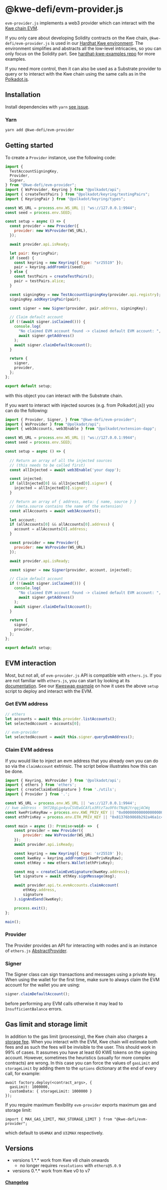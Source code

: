 # @kwe-defi/evm-provider.js

`evm-provider.js` implements a web3 provider which can interact with the [Kwe chain EVM](https://github.com/kwe-defi/kwe-chain).

If you only care about developing Solidity contracts on the Kwe chain, `@kwe-defi/evm-provider.js` is used in our [Hardhat Kwe environment](https://github.com/kwe-defi/hardhat-kwe). The environment simplifies and abstracts all the low-level intricacies, so you can only focus on the Solidity part. See [hardhat-kwe-examples repo](https://github.com/kwe-defi/hardhat-kwe-examples/blob/master/scripts/flipper/deploy.js) for more examples.

If you need more control, then it can also be used as a Substrate provider to query or to interact with the Kwe chain using the same calls as in the [Polkadot.js](https://polkadot.js.org/docs/api).

## Installation

Install dependencies with `yarn` [see issue](https://github.com/kwe-defi/evm-provider.js/issues/5#issuecomment-912389541).

### Yarn

```bash
yarn add @kwe-defi/evm-provider
```

## Getting started

To create a `Provider` instance, use the following code:

```javascript
import {
  TestAccountSigningKey,
  Provider,
  Signer,
} from "@kwe-defi/evm-provider";
import { WsProvider, Keyring } from "@polkadot/api";
import { createTestPairs } from "@polkadot/keyring/testingPairs";
import { KeyringPair } from "@polkadot/keyring/types";

const WS_URL = process.env.WS_URL || "ws://127.0.0.1:9944";
const seed = process.env.SEED;

const setup = async () => {
  const provider = new Provider({
    provider: new WsProvider(WS_URL),
  });

  await provider.api.isReady;

  let pair: KeyringPair;
  if (seed) {
    const keyring = new Keyring({ type: "sr25519" });
    pair = keyring.addFromUri(seed);
  } else {
    const testPairs = createTestPairs();
    pair = testPairs.alice;
  }

  const signingKey = new TestAccountSigningKey(provider.api.registry);
  signingKey.addKeyringPair(pair);

  const signer = new Signer(provider, pair.address, signingKey);

  // Claim default account
  if (!(await signer.isClaimed())) {
    console.log(
      "No claimed EVM account found -> claimed default EVM account: ",
      await signer.getAddress()
    );
    await signer.claimDefaultAccount();
  }

  return {
    signer,
    provider,
  };
};

export default setup;
```

with this object you can interact with the Substrate chain.

If you want to interact with injected sources (e.g. from Polkadot{.js}) you can do the following:

```javascript
import { Provider, Signer, } from "@kwe-defi/evm-provider";
import { WsProvider } from "@polkadot/api";
import { web3Accounts, web3Enable } from "@polkadot/extension-dapp";

const WS_URL = process.env.WS_URL || "ws://127.0.0.1:9944";
const seed = process.env.SEED;

const setup = async () => {
  
  // Return an array of all the injected sources
  // (this needs to be called first)
  const allInjected = await web3Enable('your dapp');

  const injected;
  if (allInjected[0] && allInjected[0].signer) {
    injected = allInjected[0].signer;
  }

  // Return an array of { address, meta: { name, source } }
  // (meta.source contains the name of the extension)
  const allAccounts = await web3Accounts();

  let account;
  if (allAccounts[0] && allAccounts[0].address) {
    account = allAccounts[0].address;
  }

  const provider = new Provider({
    provider: new WsProvider(WS_URL)
  });

  await provider.api.isReady;

  const signer = new Signer(provider, account, injected);

  // Claim default account
  if (!(await signer.isClaimed())) {
    console.log(
      "No claimed EVM account found -> claimed default EVM account: ",
      await signer.getAddress()
    );
    await signer.claimDefaultAccount();
  }

  return {
    signer,
    provider,
  };
};

export default setup;
```

## EVM interaction

Most, but not all, of `evm-provider.js` API is compatible with `ethers.js`. If you are not familiar with `ethers.js`, you can start by looking at its [documentation](https://docs.ethers.io/v5/single-page/). See our [Kweswap example](https://github.com/kwe-defi/kweswap/blob/653e6f4e77d228bba32fe233bff4a4811eae335e/src/deploy.ts) on how it uses the above `setup` script to deploy and interact with the EVM.

### Get EVM address

```javascript
// ethers
let accounts = await this.provider.listAccounts();
let selectedAccount = accounts[0];

// evm-provider
let selectedAccount = await this.signer.queryEvmAddress();
```

### Claim EVM address

If you would like to inject an evm address that you already own you can do so via the `claimAccount` extrinsic.  The script below illustrates how this can be done.

```javascript
import { Keyring, WsProvider } from '@polkadot/api';
import { ethers } from 'ethers';
import { createClaimEvmSignature } from './utils';
import { Provider } from '.';

const WS_URL = process.env.WS_URL || 'ws://127.0.0.1:9944';
// kwe address - 5H728gLgx4yuCSVEwGCAfLo3RtzTau9F6cTNqNJtrqqjACWq
const kwePrivKeyRaw = process.env.KWE_PRIV_KEY || "0x0000000000000000000000000000000000000000000000000000000000000000";
const ethPrivKey = process.env.ETH_PRIV_KEY || "0x81376b9868b292a46a1c486d344e427a3088657fda629b5f4a647822d329cd6a";

const main = async (): Promise<void> =>  {
    const provider = new Provider({
        provider: new WsProvider(WS_URL)
    });
    await provider.api.isReady;

    const keyring = new Keyring({ type: 'sr25519' });
    const kweKey = keyring.addFromUri(kwePrivKeyRaw);
    const ethKey = new ethers.Wallet(ethPrivKey);

    const msg = createClaimEvmSignature(kweKey.address);
    let signature = await ethKey.signMessage(msg);

    await provider.api.tx.evmAccounts.claimAccount(
        ethKey.address,
        signature
    ).signAndSend(kweKey);

    process.exit();
};

main();
```

### Provider

The Provider provides an API for interacting with nodes and is an instance of `ethers.js` [AbstractProvider](https://docs.ethers.io/v5/single-page/#/v5/api/providers/-%23-providers).

### Signer

The Signer class can sign transactions and messages using a private key. When using the wallet for the first time, make sure to always claim the EVM account for the wallet you are using:

```javascript
signer.claimDefaultAccount();
```

before performing any EVM calls otherwise it may lead to `InsufficientBalance` errors.

## Gas limit and storage limit
In addition to the gas limit (processing), the Kwe chain also charges a [storage fee](https://docs.substrate.io/v3/runtime/smart-contracts/#storage-deposit). When you interact with the EVM, Kwe chain will estimate both fees and as such the fees will be invisible to the user. This should work in 99% of cases. It assumes you have at least 60 KWE tokens on the signing account. However, sometimes the heuristics (usually for more complex contracts) are wrong. In this case you can force the values of `gasLimit` and `storageLimit` by adding them to the `options` dictionary at the end of every call, for example:

```
await factory.deploy(<contract_args>, {
  gasLimit: 1000000,
  customData: { storageLimit: 1000000 }
});
```

If you require maximum flexibility `evm-provider` exports maximum gas and storage limit:

```
import { MAX_GAS_LIMIT, MAX_STORAGE_LIMIT } from "@kwe-defi/evm-provider";
```
which default to `U64MAX` and `U32MAX` respectively.

## Versions
- versions 1.\*.\* work from Kwe v8 chain onwards
  - no longer requires `resolutions` with `ethers@5.0.9`
- versions 0.\*.\* work from Kwe v0 to v7

#### [Changelog](./CHANGELOG.md)
